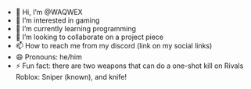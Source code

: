- 👋 Hi, I’m @WAQWEX
- 👀 I’m interested in gaming
- 🌱 I’m currently learning programming 
- 💞️ I’m looking to collaborate on a project piece 
- 📫 How to reach me from my discord (link on my social links)
- 😄 Pronouns: he/him
- ⚡ Fun fact: there are two weapons that can do a one-shot kill on Rivals Roblox: Sniper (known), and knife!

<!---
WAQWEX/WAQWEX is a ✨ special ✨ repository because its `README.md` (this file) appears on your GitHub profile.
You can click the Preview link to take a look at your changes.
--->
